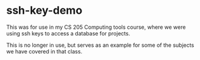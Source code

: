 # ssh-key-demo
This was for use in my CS 205 Computing tools course, where we were using ssh keys to access a database for projects.

This is no longer in use, but serves as an example for some of the subjects we have covered in that class.
